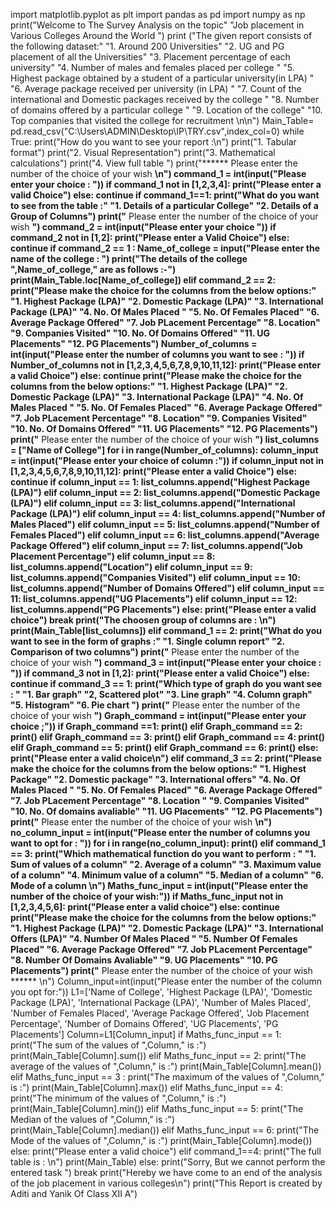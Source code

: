 import matplotlib.pyplot as plt
import pandas as pd
import numpy as np
print("Welcome to The Survey Analysis on the topic"
      "Job placement in Various Colleges Around the World ")
print ("The given report consists of the following dataset:"
       "1.  Around 200 Universities"
       "2.  UG and PG placement of all the Universities"
       "3.  Placement percentage of each university"
       "4.  Number of males and females placed per college "
       "5.  Highest package obtained by a student of a particular university(in LPA) "
       "6.  Average package received per university (in LPA) "
       "7.  Count of the international and Domestic packages received by the college "
       "8.  Number of domains offered by a particular college "
       "9.  Location of the college"
       "10. Top companies that visited the college for recruitment \n\n")
Main_Table= pd.read_csv("C:\\Users\ADMIN\Desktop\IP\TRY.csv",index_col=0)
while True:
    print("How do you want to see your report :\n")
    print("1. Tabular format")
    print("2. Visual Representation")
    print("3. Mathematical calculations")
    print("4. View full table ")
    print("****** Please enter the number of the choice of your wish ******\n")
    command_1 = int(input("Please enter your choice : "))
    if command_1 not in [1,2,3,4]:
        print("Please enter a valid Choice")
    else:
        continue
    if command_1==1:
        print("What do you want to see from the table :"
              "1. Details of a particular College"
              "2. Details of a Group of Columns")
        print("****** Please enter the number of the choice of your wish ******")
        command_2 = int(input("Please enter your choice "))
        if command_2 not in [1,2]:
            print("Please enter a Valid Choice")
        else:
            continue
        if command_2 == 1 :
            Name_of_college = input("Please enter the name of the college : ")
            print("The details of the college ",Name_of_college," are as follows :-")
            print(Main_Table.loc[Name_of_college])
        elif command_2 == 2:
             print("Please make the choice for the columns from the below options:"
                  "1.  Highest Package (LPA)"
                  "2.  Domestic Package (LPA)"
                  "3.  International Package (LPA)"
                  "4.  No. Of Males Placed "
                  "5.  No. Of Females Placed"
                  "6.  Average Package Offered"
                  "7.  Job PLacement Percentage"
                  "8.  Location"
                  "9.  Companies Visited"
                  "10. No. Of Domains Offered"
                  "11. UG Placements"
                  "12. PG Placements")
            Number_of_columns = int(input("Please enter the number of columns you want to see : "))
            if Number_of_columns not in [1,2,3,4,5,6,7,8,9,10,11,12]:
                print("Please enter a valid Choice")
            else:
                continue
            print("Please make the choice for the columns from the below options:"
                  "1.  Highest Package (LPA)"
                  "2.  Domestic Package (LPA)"
                  "3.  International Package (LPA)"
                  "4.  No. Of Males Placed "
                  "5.  No. Of Females Placed"
                  "6.  Average Package Offered"
                  "7.  Job PLacement Percentage"
                  "8.  Location"
                  "9.  Companies Visited"
                  "10. No. Of Domains Offered"
                  "11. UG Placements"
                  "12. PG Placements")
            print("****** Please enter the number of the choice of your wish ******")
            list_columns = ["Name of College"]
            for i in range(Number_of_columns):
                column_input = int(input("Please enter your choice of column :"))
                if column_input not in [1,2,3,4,5,6,7,8,9,10,11,12]:
                    print("Please enter a valid Choice")
                else:
                    continue
                if column_input == 1:
                     list_columns.append("Highest Package (LPA)")
                elif column_input == 2:
                    list_columns.append("Domestic Package (LPA)")
                elif column_input == 3:
                    list_columns.append("International Package (LPA)")
                elif column_input == 4:
                    list_columns.append("Number of Males Placed")
                elif column_input == 5:
                    list_columns.append("Number of Females Placed")
                elif column_input == 6:
                    list_columns.append("Average Package Offered")
                elif column_input == 7:
                    list_columns.append("Job Placement Percentage")
                elif column_input == 8:
                    list_columns.append("Location")
                elif column_input == 9:
                    list_columns.append("Companies Visited")
                elif column_input == 10:
                    list_columns.append("Number of Domains Offered")
                elif column_input == 11:
                    list_columns.append("UG Placements")
                elif column_input == 12:
                    list_columns.append("PG Placements")
                else:
                    print("Please enter a valid choice")
                    break
            print("The choosen group of columns are : \n")
            print(Main_Table[list_columns])
    elif command_1 == 2:
        print("What do you want to see in the form of graphs :"
              "1. Single column report"
              "2. Comparison of two columns")
        print("****** Please enter the number of the choice of your wish ******")
        command_3 = int(input("Please enter your choice : "))
        if command_3 not in [1,2]:
            print("Please enter a valid Choice")
        else:
            continue
        if command_3 == 1:
            print("Which type of graph do you want see : "
                  "1. Bar graph"
                  "2, Scattered plot"
                  "3. Line graph"
                  "4. Column graph"
                  "5. Histogram"
                  "6. Pie chart ")
            print("****** Please enter the number of the choice of your wish ******")
            Graph_command = int(input("Please enter your choice ;"))
            if Graph_command ==1:
                print()
            elif Graph_command == 2:
                print()
            elif Graph_command == 3:
                print()
            elif Graph_command == 4:
                print()
            elif Graph_command == 5:
                print()
            elif Graph_command == 6:
                print()
            else:
                print("Please enter a valid choice\n")
        elif command_3 == 2:
            print("Please make the choice for the columns from the below options:"
                  "1.  Highest Package"
                  "2.  Domestic package"
                  "3.  International offers"
                  "4.  No. Of Males Placed "
                  "5.  No. Of Females Placed"
                  "6.  Average Package Offered"
                  "7.  Job PLacement Percentage"
                  "8.  Location "
                  "9.  Companies Visited"
                  "10. No. Of domains avaliable"
                  "11. UG Placements"
                  "12. PG Placements")
            print("****** Please enter the number of the choice of your wish ******\n")
            no_column_input = int(input("Please enter the number of columns you want to opt for : "))
            for i in range(no_column_input):
                print()
    elif command_1 == 3:
        print("Which mathematical function do you want to perform : "
              "1. Sum of values of a column"
              "2. Average of a column"
              "3. Maximum value of a column"
              "4. Minimum value of a column"
              "5. Median of a column"
              "6. Mode of a column \n")
        Maths_func_input = int(input("Please enter the number of the choice of your wish:"))
        if Maths_func_input not in [1,2,3,4,5,6]:
            print("Please enter a valid choice")
        else:
            continue
        print("Please make the choice for the columns from the below options:"
                  "1.  Highest Package (LPA)"
                  "2.  Domestic Package (LPA)"
                  "3.  International Offers (LPA)"
                  "4.  Number Of Males Placed "
                  "5.  Number Of Females Placed"
                  "6.  Average Package Offered"
                  "7. Job PLacement Percentage"
                  "8. Number Of Domains Avaliable"
                  "9. UG Placements"
                  "10. PG Placements")
        print("****** Please enter the number of the choice of your wish ****** \n")
        Column_input=int(input("Please enter the number of the column you opt for:"))
        L1=['Name of College', 'Highest Package (LPA)', 'Domestic Package (LPA)', 'International Package (LPA)', 'Number of Males Placed', 'Number of Females Placed', 'Average Package Offered', 'Job Placement Percentage', 'Number of Domains Offered', 'UG Placements', 'PG Placements']
        Column=L1[Column_input]
        if Maths_func_input == 1:
            print("The sum of the values of ",Column," is :")
            print(Main_Table[Column].sum())
        elif Maths_func_input == 2:
            print("The average of the values of ",Column," is :")
            print(Main_Table[Column].mean())
        elif Maths_func_input == 3 :
            print("The maximum of the values of ",Column," is :")
            print(Main_Table[Column].max())
        elif Maths_func_input == 4:
            print("The minimum of the values of ",Column," is :")
            print(Main_Table[Column].min())
        elif Maths_func_input == 5:
            print("The Median of the values of ",Column," is :")
            print(Main_Table[Column].median())
        elif Maths_func_input == 6:
            print("The Mode of the values of ",Column," is :")
            print(Main_Table[Column].mode())
        else:
            print("Please enter a valid choice")
    elif command_1==4:
        print("The full table is : \n")
        print(Main_Table)
    else:
        print("Sorry, But we cannot perform the entered task ")
    break
print("Hereby we have come to an end of the analysis of the job placement in various colleges\n")
print("This Report is created by Aditi and Yanik Of Class XII A")

